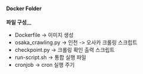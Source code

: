 #### Docker Folder

**파일 구성**__
* Dockerfile -> 이미지 생성
* osaka_crawling.py -> 인천 -> 오사카 크롤링 스크립트
* checkpoint.py -> 크롤링 확인 출력 스크립트
* run-script.sh -> 통합 실행 파일
* cronjob -> cron 실행 주기
